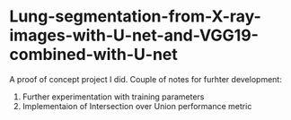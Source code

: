 # Lung-segmentation-from-X-ray-images-with-U-net-and-VGG19-combined-with-U-net
A proof of concept project I did. 
Couple of notes for furhter development:
<ol>
  <li>Further experimentation with training parameters</li>
  <li>Implementaion of Intersection over Union performance metric</li>
